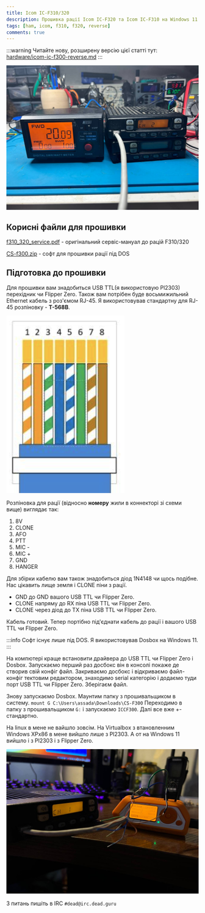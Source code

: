 ```yaml
---
title: Icom IC-F310/320
description: Прошивка рації Icom IC-F320 та Icom IC-F310 на Windows 11
tags: [ham, icom, f310, f320, reverse]
comments: true
---
```


:::warning
Читайте нову, розширену версію цієї статті тут: [hardware/icom-ic-f300-reverse.md](/docs/hardware/icom-ic-f300-reverse)
:::

![Не вистачає потужності блока живлення](./img/1691399195_image.png)

## Корисні файли для прошивки

[f310_320_service.pdf](https://assada.dead.guru/storage/images/1691350338_f310_320_service.pdf) - оригінальний сервіс-мануал до рацій F310/320

[CS-f300.zip](https://assada.dead.guru/storage/images/1691350430_cs-_f300.zip) - софт для прошивки рації під DOS

## Підготовка до прошивки

Для прошивки вам знадобиться USB TTL(я використовую Pl2303) перехідник чи Flipper Zero. Також вам потрібен буде восьмижильний Ethernet кабель з роз'ємом RJ-45. Я використовував стандартну для RJ-45 розпіновку - **T-568B**.

![T-568B](./img/1691350719_image.png)

Розпіновка для рації (відносно **номеру** жили в коннекторі зі схеми вище) виглядає так:

1. 8V
2. CLONE
3. AFO
4. PTT
5. MIC -
6. MIC +
7. GND
8. HANGER

Для збірки кабелю вам також знадобиться діод 1N4148 чи щось подібне.
Нас цікавить лище земля і CLONE піни з рації.

* GND до GND вашого USB TTL чи Flipper Zero.
* CLONE напряму до RX піна USB TTL чи Flipper Zero.
* CLONE через діод до TX піна USB TTL чи Flipper Zero.

Кабель готовий. Тепер портібно під'єднати кабель до рації і вашого USB TTL чи Flipper Zero.

:::info
Софт існує лише під DOS. Я використовував Dosbox на Windows 11.
:::

На компютері краще встановити драйвера до USB TTL чи Flipper Zero і Dosbox. Запускаємо перший раз досбокс він в консолі покаже де створив свій конфіг файл. Закриваємо досбокс і відкриваємо файл-конфіг тектовим редактором, знаходимо serial категорію і додаємо туди порт USB TTL чи Flipper Zero. Зберігаєм файл.

Знову запускаємо Dosbox. Маунтим папку з прошивальщиком в систему. `mount G C:\Users\assada\Downloads\CS-F300`
Переходимо в папку з прошивальщиком `G:` і запускаємо `ICCF300`. Далі все вже +- стандартно.

На linux в мене не вайшло зовсім. На Virtualbox з втановленним Windows XPx86 в мене вийшло лише з Pl2303. А от на Windows 11 вийшло і з Pl2303 і з Flipper Zero.

![Flipper Zero USB UART](./img/1691399255_image.png)

З питань пишіть в IRC `#dead@irc.dead.guru`

